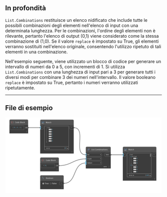 ## In profondità
`List.Combinations` restituisce un elenco nidificato che include tutte le possibili combinazioni degli elementi nell'elenco di input con una determinata lunghezza. Per le combinazioni, l'ordine degli elementi non è rilevante, pertanto l'elenco di output (0,1) viene considerato come la stessa combinazione di (1,0). Se il valore `replace` è impostato su True, gli elementi verranno sostituiti nell'elenco originale, consentendo l'utilizzo ripetuto di tali elementi in una combinazione.

Nell'esempio seguente, viene utilizzato un blocco di codice per generare un intervallo di numeri da 0 a 5, con incrementi di 1. Si utilizza `List.Combinations` con una lunghezza di input pari a 3 per generare tutti i diversi modi per combinare 3 dei numeri nell'intervallo. Il valore booleano `replace` è impostato su True, pertanto i numeri verranno utilizzati ripetutamente.
___
## File di esempio

![List.Combinations](./DSCore.List.Combinations_img.jpg)
